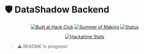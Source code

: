 # 🛡️ DataShadow Backend

<div align="center">
  
[![Built at Hack Club](https://img.shields.io/badge/Built%20at-Hack%20Club-fa0f00?style=for-the-badge)](https://hackclub.com/)
[![Summer of Making](https://img.shields.io/badge/Summer%20of%20Making-2025-blue?style=for-the-badge)](https://summer.hackclub.com)
[![Status](https://img.shields.io/badge/Status-Work%20In%20Progress-yellow?style=for-the-badge)]()

<a href="https://github-readme-stats.hackclub.dev/api/wakatime?username=4782&api_domain=hackatime.hackclub.com&theme=radical&custom_title=Hackatime+Stats&layout=compact">
  <img src="https://github-readme-stats.hackclub.dev/api/wakatime?username=4782&api_domain=hackatime.hackclub.com&theme=radical&custom_title=Hackatime+Stats&layout=compact" alt="Hackatime Stats" />
</a>

</div>


> **⚠️** README in progress!